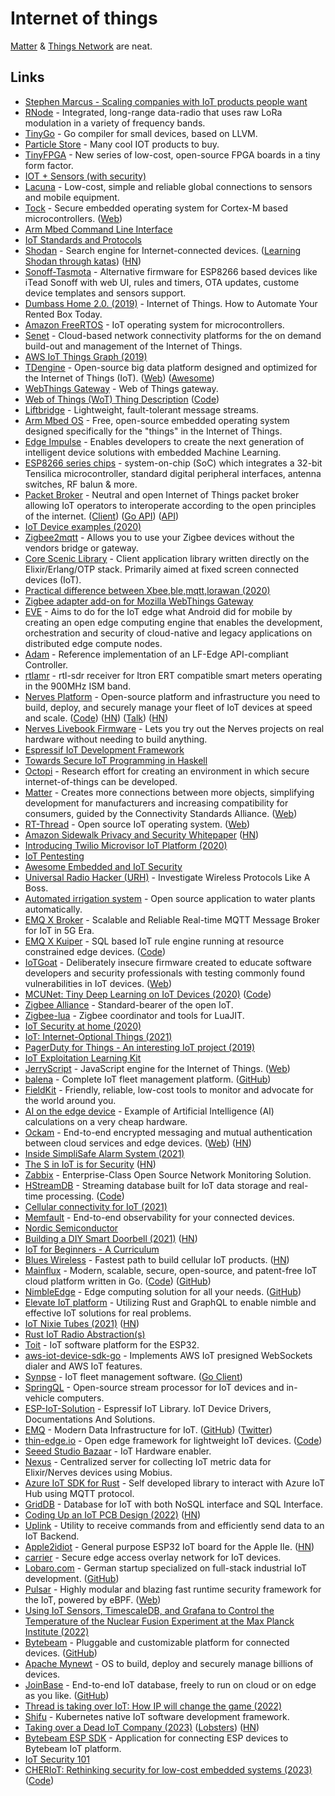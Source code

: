 # Internet of things

[Matter](https://github.com/project-chip/connectedhomeip) & [Things Network](https://www.thethingsnetwork.org/) are neat.

## Links

- [Stephen Marcus - Scaling companies with IoT products people want](https://www.youtube.com/watch?v=QokRyWPxE10&t=5s)
- [RNode](https://unsigned.io/projects/rnode/) - Integrated, long-range data-radio that uses raw LoRa modulation in a variety of frequency bands.
- [TinyGo](https://github.com/aykevl/tinygo) - Go compiler for small devices, based on LLVM.
- [Particle Store](https://store.particle.io/) - Many cool IOT products to buy.
- [TinyFPGA](https://tinyfpga.com/) - New series of low-cost, open-source FPGA boards in a tiny form factor.
- [IOT + Sensors (with security)](https://www.youtube.com/watch?v=MM2AxeACt9Q)
- [Lacuna](http://lacuna.space/) - Low-cost, simple and reliable global connections to sensors and mobile equipment.
- [Tock](https://github.com/tock/tock) - Secure embedded operating system for Cortex-M based microcontrollers. ([Web](https://www.tockos.org/))
- [Arm Mbed Command Line Interface](https://github.com/ARMmbed/mbed-cli)
- [IoT Standards and Protocols](https://www.postscapes.com/internet-of-things-protocols/)
- [Shodan](https://www.shodan.io/) - Search engine for Internet-connected devices. ([Learning Shodan through katas](https://github.com/ninoseki/shodan-dojo)) ([HN](https://news.ycombinator.com/item?id=28665256))
- [Sonoff-Tasmota](https://github.com/arendst/Sonoff-Tasmota) - Alternative firmware for ESP8266 based devices like iTead Sonoff with web UI, rules and timers, OTA updates, custome device templates and sensors support.
- [Dumbass Home 2.0. (2019)](https://vas3k.com/blog/dumbass_home/) - Internet of Things. How to Automate Your Rented Box Today.
- [Amazon FreeRTOS](https://github.com/aws/amazon-freertos) - IoT operating system for microcontrollers.
- [Senet](https://www.senetco.com/) - Cloud-based network connectivity platforms for the on demand build-out and management of the Internet of Things.
- [AWS IoT Things Graph (2019)](https://aws.amazon.com/blogs/aws/now-available-aws-iot-things-graph/)
- [TDengine](https://github.com/taosdata/TDengine) - Open-source big data platform designed and optimized for the Internet of Things (IoT). ([Web](https://tdengine.com/)) ([Awesome](https://github.com/taosdata/awesome-tdengine))
- [WebThings Gateway](https://github.com/mozilla-iot/gateway) - Web of Things gateway.
- [Web of Things (WoT) Thing Description](https://w3c.github.io/wot-thing-description/) ([Code](https://github.com/w3c/wot-thing-description))
- [Liftbridge](https://github.com/liftbridge-io/liftbridge) - Lightweight, fault-tolerant message streams.
- [Arm Mbed OS](https://www.mbed.com/en/platform/mbed-os/) - Free, open-source embedded operating system designed specifically for the "things" in the Internet of Things.
- [Edge Impulse](https://www.edgeimpulse.com/) - Enables developers to create the next generation of intelligent device solutions with embedded Machine Learning.
- [ESP8266 series chips](http://esp8266.net/) - system-on-chip (SoC) which integrates a 32-bit Tensilica microcontroller, standard digital peripheral interfaces, antenna switches, RF balun & more.
- [Packet Broker](https://www.packetbroker.org/) - Neutral and open Internet of Things packet broker allowing IoT operators to interoperate according to the open principles of the internet. ([Client](https://github.com/packetbroker/pb)) ([Go API](https://github.com/packetbroker/go-api)) ([API](https://github.com/packetbroker/api))
- [IoT Device examples (2020)](https://www.reddit.com/r/IOT/comments/encwbz/cool_iot_devices/)
- [Zigbee2mqtt](https://github.com/Koenkk/zigbee2mqtt) - Allows you to use your Zigbee devices without the vendors bridge or gateway.
- [Core Scenic Library](https://github.com/boydm/scenic) - Client application library written directly on the Elixir/Erlang/OTP stack. Primarily aimed at fixed screen connected devices (IoT).
- [Practical difference between Xbee,ble,mqtt,lorawan (2020)](https://www.reddit.com/r/IOT/comments/griwf0/practical_difference_between_xbeeblemqttlorawan/)
- [Zigbee adapter add-on for Mozilla WebThings Gateway](https://github.com/mozilla-iot/zigbee-adapter)
- [EVE](https://www.lfedge.org/projects/eve/) - Aims to do for the IoT edge what Android did for mobile by creating an open edge computing engine that enables the development, orchestration and security of cloud-native and legacy applications on distributed edge compute nodes.
- [Adam](https://github.com/lf-edge/adam) - Reference implementation of an LF-Edge API-compliant Controller.
- [rtlamr](https://github.com/bemasher/rtlamr) - rtl-sdr receiver for Itron ERT compatible smart meters operating in the 900MHz ISM band.
- [Nerves Platform](https://www.nerves-project.org/) - Open-source platform and infrastructure you need to build, deploy, and securely manage your fleet of IoT devices at speed and scale. ([Code](https://github.com/nerves-project/nerves)) ([HN](https://news.ycombinator.com/item?id=24184603)) ([Talk](https://github.com/mtrudel/talks/blob/main/2020-07-Toronto-Elixir-Night-Nerves.pdf)) ([HN](https://news.ycombinator.com/item?id=30213016))
- [Nerves Livebook Firmware](https://github.com/fhunleth/nerves_livebook) - Lets you try out the Nerves projects on real hardware without needing to build anything.
- [Espressif IoT Development Framework](https://github.com/espressif/esp-idf)
- [Towards Secure IoT Programming in Haskell](http://nachivpn.me/haski.pdf)
- [Octopi](https://octopi.chalmers.se/) - Research effort for creating an environment in which secure internet-of-things can be developed.
- [Matter](https://github.com/project-chip/connectedhomeip) - Creates more connections between more objects, simplifying development for manufacturers and increasing compatibility for consumers, guided by the Connectivity Standards Alliance. ([Web](https://www.connectedhomeip.com/))
- [RT-Thread](https://github.com/RT-Thread/rt-thread) - Open source IoT operating system. ([Web](https://www.rt-thread.io/))
- [Amazon Sidewalk Privacy and Security Whitepaper](https://m.media-amazon.com/images/G/01/sidewalk/privacy_security_whitepaper_final.pdf) ([HN](https://news.ycombinator.com/item?id=24565259))
- [Introducing Twilio Microvisor IoT Platform (2020)](https://www.twilio.com/blog/introducing-microvisor)
- [IoT Pentesting](https://www.iotpentest.com/)
- [Awesome Embedded and IoT Security](https://github.com/fkie-cad/awesome-embedded-and-iot-security)
- [Universal Radio Hacker (URH)](https://github.com/jopohl/urh) - Investigate Wireless Protocols Like A Boss.
- [Automated irrigation system](https://github.com/PatrickHallek/automated-irrigation-system) - Open source application to water plants automatically.
- [EMQ X Broker](https://www.emqx.io/) - Scalable and Reliable Real-time MQTT Message Broker for IoT in 5G Era.
- [EMQ X Kuiper](https://www.emqx.io/products/kuiper) - SQL based IoT rule engine running at resource constrained edge devices. ([Code](https://github.com/emqx/kuiper))
- [IoTGoat](https://github.com/OWASP/IoTGoat) - Deliberately insecure firmware created to educate software developers and security professionals with testing commonly found vulnerabilities in IoT devices. ([Web](https://owasp.org/www-project-internet-of-things/))
- [MCUNet: Tiny Deep Learning on IoT Devices (2020)](https://hanlab.mit.edu/projects/tinyml/mcunet/) ([Code](https://github.com/mit-han-lab/mcunet))
- [Zigbee Alliance](https://zigbeealliance.org/) - Standard-bearer of the open IoT.
- [Zigbee-lua](https://github.com/hwhw/zigbee-lua) - Zigbee coordinator and tools for LuaJIT.
- [IoT Security at home (2020)](https://security.christmas/2020/16)
- [IoT: Internet-Optional Things (2021)](https://seancoates.com/blogs/internet-optional-things)
- [PagerDuty for Things - An interesting IoT project (2019)](https://rounakdatta.github.io/posts/pagerduty-for-iot/)
- [IoT Exploitation Learning Kit](https://www.attify-store.com/products/iot-exploitation-learning-kit)
- [JerryScript](https://github.com/jerryscript-project/jerryscript) - JavaScript engine for the Internet of Things. ([Web](https://jerryscript.net/))
- [balena](https://www.balena.io/) - Complete IoT fleet management platform. ([GitHub](https://github.com/balenalabs))
- [FieldKit](https://www.fieldkit.org/) - Friendly, reliable, low-cost tools to monitor and advocate for the world around you.
- [AI on the edge device](https://github.com/jomjol/AI-on-the-edge-device) - Example of Artificial Intelligence (AI) calculations on a very cheap hardware.
- [Ockam](https://github.com/build-trust/ockam) - End-to-end encrypted messaging and mutual authentication between cloud services and edge devices. ([Web](https://www.ockam.io/)) ([HN](https://news.ycombinator.com/item?id=33038384))
- [Inside SimpliSafe Alarm System (2021)](https://medium.com/tenable-techblog/inside-simplisafe-alarm-system-291a8c3e4d89)
- [The S in IoT is for Security](https://puri.sm/posts/the-s-in-iot-is-for-security/) ([HN](https://news.ycombinator.com/item?id=26540007))
- [Zabbix](https://www.zabbix.com/) - Enterprise-Class Open Source Network Monitoring Solution.
- [HStreamDB](https://hstream.io/) - Streaming database built for IoT data storage and real-time processing. ([Code](https://github.com/hstreamdb/hstream/))
- [Cellular connectivity for IoT (2021)](https://blog.toit.io/cellular-connectivity-for-iot-78dfe2026720)
- [Memfault](https://memfault.com/) - End-to-end observability for your connected devices.
- [Nordic Semiconductor](https://www.nordicsemi.com/)
- [Building a DIY Smart Doorbell (2021)](https://buzzert.net/posts/2021-05-09-doorbell) ([HN](https://news.ycombinator.com/item?id=27669924))
- [IoT for Beginners - A Curriculum](https://github.com/microsoft/IoT-For-Beginners)
- [Blues Wireless](https://blues.io/) - Fastest path to build cellular IoT products. ([HN](https://news.ycombinator.com/item?id=28051005))
- [Mainflux](https://www.mainflux.com/) - Modern, scalable, secure, open-source, and patent-free IoT cloud platform written in Go. ([Code](https://github.com/mainflux/mainflux)) ([GitHub](https://github.com/mainflux))
- [NimbleEdge](https://www.nimbleedge.ai/) - Edge computing solution for all your needs. ([GitHub](https://github.com/NimbleEdge))
- [Elevate IoT platform](https://www.technocreatives.com/elevate-iot-som) - Utilizing Rust and GraphQL to enable nimble and effective IoT solutions for real problems.
- [IoT Nixie Tubes (2021)](https://bert.org/2021/11/16/iot-nixie-tubes/) ([HN](https://news.ycombinator.com/item?id=29244225))
- [Rust IoT Radio Abstraction(s)](https://github.com/rust-iot/radio-hal)
- [Toit](https://toit.io/) - IoT software platform for the ESP32.
- [aws-iot-device-sdk-go](https://github.com/seqsense/aws-iot-device-sdk-go) - Implements AWS IoT presigned WebSockets dialer and AWS IoT features.
- [Synpse](https://synpse.net/) - IoT fleet management software. ([Go Client](https://github.com/synpse-hq/synpse-go))
- [SpringQL](https://github.com/SpringQL/SpringQL) - Open-source stream processor for IoT devices and in-vehicle computers.
- [ESP-IoT-Solution](https://github.com/espressif/esp-iot-solution) - Espressif IoT Library. IoT Device Drivers, Documentations And Solutions.
- [EMQ](https://www.emqx.com/en) - Modern Data Infrastructure for IoT. ([GitHub](https://github.com/emqx)) ([Twitter](https://twitter.com/EMQTech))
- [thin-edge.io](https://thin-edge.io/) - Open edge framework for lightweight IoT devices. ([Code](https://github.com/thin-edge/thin-edge.io))
- [Seeed Studio Bazaar](https://www.seeedstudio.com/) - IoT Hardware enabler.
- [Nexus](https://github.com/mobius-home/nexus) - Centralized server for collecting IoT metric data for Elixir/Nerves devices using Mobius.
- [Azure IoT SDK for Rust](https://github.com/damienpontifex/azure-iot-sdk-rs) - Self developed library to interact with Azure IoT Hub using MQTT protocol.
- [GridDB](https://github.com/griddb/griddb) - Database for IoT with both NoSQL interface and SQL Interface.
- [Coding Up an IoT PCB Design (2022)](https://www.geocene.com/tech/hardware/2022/05/03/coding-up-an-iot-pcb-design) ([HN](https://news.ycombinator.com/item?id=31255179))
- [Uplink](https://github.com/bytebeamio/uplink) - Utility to receive commands from and efficiently send data to an IoT Backend.
- [Apple2idiot](https://github.com/equant/apple2idiot) - General purpose ESP32 IoT board for the Apple IIe. ([HN](https://news.ycombinator.com/item?id=31302297))
- [carrier](https://github.com/devguardio/carrier) - Secure edge access overlay network for IoT devices.
- [Lobaro.com](https://www.lobaro.com/) - German startup specialized on full-stack industrial IoT development. ([GitHub](https://github.com/lobaro))
- [Pulsar](https://github.com/Exein-io/pulsar) - Highly modular and blazing fast runtime security framework for the IoT, powered by eBPF. ([Web](https://pulsar.sh/))
- [Using IoT Sensors, TimescaleDB, and Grafana to Control the Temperature of the Nuclear Fusion Experiment at the Max Planck Institute (2022)](https://www.timescale.com/blog/using-iot-sensors-timescaledb-and-grafana-to-control-the-temperature-of-the-nuclear-fusion-experiment-in-the-max-planck-institute/)
- [Bytebeam](https://bytebeam.io/) - Pluggable and customizable platform for connected devices. ([GitHub](https://github.com/bytebeamio))
- [Apache Mynewt](https://github.com/apache/mynewt-core) - OS to build, deploy and securely manage billions of devices.
- [JoinBase](https://joinbase.io/) - End-to-end IoT database, freely to run on cloud or on edge as you like. ([GitHub](https://github.com/open-joinbase))
- [Thread is taking over IoT: How IP will change the game (2022)](https://blog.whn.se/posts/thread-is-taking-over-iot-how-ip-will-change-the-game)
- [Shifu](https://github.com/Edgenesis/shifu) - Kubernetes native IoT software development framework.
- [Taking over a Dead IoT Company (2023)](https://blog.kchung.co/taking-over-a-dead-iot-company/) ([Lobsters](https://lobste.rs/s/jugyxo/taking_over_dead_iot_company)) ([HN](https://news.ycombinator.com/item?id=34325695))
- [Bytebeam ESP SDK](https://github.com/bytebeamio/esp-bytebeam-sdk) - Application for connecting ESP devices to Bytebeam IoT platform.
- [IoT Security 101](https://github.com/V33RU/IoTSecurity101)
- [CHERIoT: Rethinking security for low-cost embedded systems (2023)](https://www.microsoft.com/en-us/research/publication/cheriot-rethinking-security-for-low-cost-embedded-systems/) ([Code](https://github.com/microsoft/cheriot-rtos))
